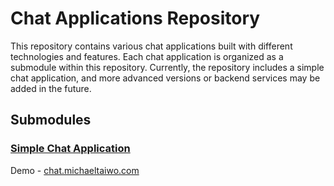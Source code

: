 # Chat Applications Repository

This repository contains various chat applications built with different technologies and features. Each chat application is organized as a submodule within this repository. Currently, the repository includes a simple chat application, and more advanced versions or backend services may be added in the future.

## Submodules

### [Simple Chat Application](https://github.com/Taiwonator/simple-chat-client/tree/master)
Demo - [chat.michaeltaiwo.com](https://chat.michaeltaiwo.com/)

